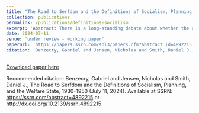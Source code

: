 ```yaml
---
title: "The Road to Serfdom and the Definitions of Socialism, Planning, and the Welfare State, 1930-1950"
collection: publications
permalink: /publications/definitions-socialism
excerpt: 'Abstract: There is a long-standing debate about whether the central hypothesis of F. A. Hayek’s The Road to Serfdom (TRTS), warning of the incompatibility between socialism and democracy, extended to welfare states. The empirical validity of Hayek’s hypothesis hinges on his definition of socialism. We build on previous works contextualizing and interpreting TRTS by examining the common definitions of socialism, capitalism, and the welfare state primarily between 1930-1950 according to 1) socialist intellectuals, especially those Hayek was engaging in TRTS, 2) reviews and responses to TRTS, 3) liberal intellectuals, and 4) prominent politicians and other public intellectuals in London. We find that socialism was commonly understood to mean economic planning under state ownership of the means of production. Those advocating for the expansion of welfare programs often held that state control or ownership of the means of production was necessary to fund social redistribution. Our findings bolster the interpretation of Hayek’s central hypothesis in TRTS as being limited to economic planning under state control or ownership of the means of production.'
date: 2024-07-11
venue: 'under review - working paper'
paperurl: 'https://papers.ssrn.com/sol3/papers.cfm?abstract_id=4892215'
citation: 'Benzecry, Gabriel and Jensen, Nicholas and Smith, Daniel J., The Road to Serfdom and the Definitions of Socialism, Planning, and the Welfare State, 1930-1950 (July 11, 2024). Available at SSRN: https://ssrn.com/abstract=4892215 or http://dx.doi.org/10.2139/ssrn.4892215'
---
```

[Download paper here](https://papers.ssrn.com/sol3/Delivery.cfm/4892215.pdf?abstractid=4892215&mirid=1)

Recommended citation: Benzecry, Gabriel and Jensen, Nicholas and Smith, Daniel J., The Road to Serfdom and the Definitions of Socialism, Planning, and the Welfare State, 1930-1950 (July 11, 2024). Available at SSRN: https://ssrn.com/abstract=4892215 or http://dx.doi.org/10.2139/ssrn.4892215